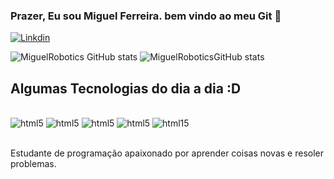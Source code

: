 ### Prazer, Eu sou Miguel Ferreira. bem vindo ao meu Git 👋



[![Linkdin](https://img.shields.io/badge/LinkedIn-0077B5?style=for-the-badge&logo=linkedin&logoColor=white)](https://www.linkedin.com/in/miguel-f-s-moraes-313a27284)

![MiguelRobotics GitHub stats](https://github-readme-stats.vercel.app/api?username=MiguelRobotics&show_icons=true&theme=radical)
![MiguelRoboticsGitHub stats](https://github-readme-stats.vercel.app/api/top-langs/?username=MiguelRobotics&show&theme=blue-green)



## Algumas Tecnologias do dia a dia :D 

<div style="display:inline_block"><br/>
<img aling="center" alt="html5" src="https://img.shields.io/badge/Python-3776AB?style=for-the-badge&logo=python&logoColor=white" />
  <img aling="center" alt="html5" src="https://img.shields.io/badge/Angular-DD0031?style=for-the-badge&logo=angular&logoColor=white" />
<img aling="center" alt="html5" src="https://img.shields.io/badge/Spring-6DB33F?style=for-the-badge&logo=spring&logoColor=white" />
<img aling="center" alt="html5" src="https://img.shields.io/badge/Microsoft_Office-D83B01?style=for-the-badge&logo=microsoft-office&logoColor=white" />
<img aling= "center" alt= "html15" src= "https://img.shields.io/badge/Java-ED8B00?style=for-the-badge&logo=openjdk&logoColor=white" />

</div><br/>


Estudante de programação apaixonado por aprender coisas novas e resoler problemas.

